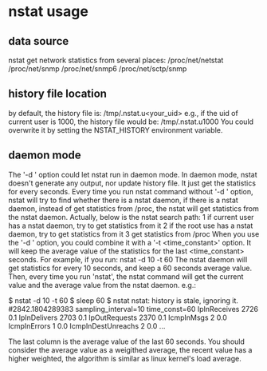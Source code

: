 # nstat usage
## data source
nstat get network statistics from several places:
/proc/net/netstat
/proc/net/snmp
/proc/net/snmp6
/proc/net/sctp/snmp
## history file location
by default, the history file is:
/tmp/.nstat.u<your_uid>
e.g., if the uid of current user is 1000, the history file would be:
/tmp/.nstat.u1000
You could overwrite it by setting the NSTAT_HISTORY environment
variable.
## daemon mode
The '-d <interval>' option could let nstat run in daemon mode. In daemon mode,
nstat doesn't generate any output, nor update history file. It just
get the statistics for every <interval> seconds.
Every time you run nstat command without '-d <interval>' option, nstat
will try to find whether there is a nstat daemon, if there is a nstat
daemon, instead of get statistics from /proc, the nstat will get
statistics from the nstat daemon. Actually, below is the nstat search
path:
1 if current user has a nstat daemon, try to get statistics from it
2 if the root use has a nstat daemon, try to get statistics from it
3 get statistics from /proc
When you use the  '-d <interval>' option, you could combine it with a
'-t <time_constant>' option. It will keep the average value of the
statistics for the last <time_constant> seconds. For example, if you
run:
nstat -d 10 -t 60
The nstat daemon will get statistics for every 10 seconds, and keep a
60 seconds average value. Then, every time you run 'nstat', the nstat
command will get the current value and the average value from the
nstat daemon. e.g.:

  $ nstat -d 10 -t 60
  $ sleep 60
  $ nstat
  nstat: history is stale, ignoring it.
  #2842.1804289383 sampling_interval=10 time_const=60
  IpInReceives                    2726               0.1
  IpInDelivers                    2703               0.1
  IpOutRequests                   2370               0.1
  IcmpInMsgs                      2                  0.0
  IcmpInErrors                    1                  0.0
  IcmpInDestUnreachs              2                  0.0
  ...

The last column is the average value of the last 60 seconds. You
should consider the average value as a weigithed average, the recent
value has a higher weighted, the algorithm is similar as linux
kernel's load average.
